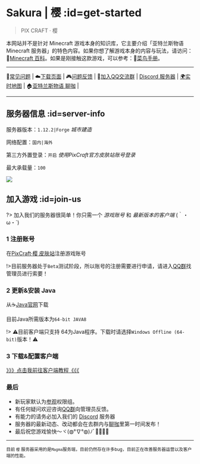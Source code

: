 [homepage]: https://mc.pixmeow.com
[dynmap]: https://mc.pixmeow.com/map
[qqgroup]: https://jq.qq.com/?_wv=1027&k=jRRXjQPe
[downloadpage]: https://mc.pixmeow.com/user
[blog]: https://community.pixmeow.com/t/PixCraft
[mcwiki]: https://minecraft-zh.gamepedia.com/
[beginner-guide]: http://minecraft-zh.gamepedia.com/%E6%95%99%E7%A8%8B/%E8%8F%9C%E9%B8%9F%E6%89%8B%E5%86%8C
[skin]: https://mc.pixmeow.cn/
[java]: https://www.java.com/en/download/manual.jsp
[group-def]: /welcome/groups.md#def
[group-adv]: /welcome/groups.md#adv
[server-survival]: /welcome/servers.md#survival
[server-creative]: /welcome/servers.md#creative
[faq]: /welcome/faq.md
[issues]: https://github.com/Kamikuz/Atorasumonogatarito/issues
[client]: /welcome/client.md
[test]: /test.md
[map]: https://map.mc.kamikuz.cn/
[discord]: https://discord.gg/mr8zvrQ2ps

# Sakura | 樱 :id=get-started

> PIX CRAFT · 樱

本网站并不是针对 Minecraft 游戏本身的知识库，它主要介绍「亚特兰斯物语 Minecraft 服务器」的特色内容。如果你想了解游戏本身的内容与玩法，请访问：🔗[Minecraft 百科][mcwiki]。如果是刚接触这款游戏，可以参考：🍰[菜鸟手册][beginner-guide]。

----

📖[常见问题][faq] | ☁️[下载页面][downloadpage] | 🎮[问题反馈][issues] | 🐧[加入QQ交流群][qqgroup] | [Discord 服务器][discord] | [🌍实时地图][map] | 🏠[亚特兰斯物语 聊咖][blog] |

----

## 服务器信息 :id=server-info

服务器版本：`1.12.2|Forge` *城市建造*

网络配置：`国内|海外`

第三方外置登录：`开启` *使用PixCraft官方皮肤站账号登录*

最大承载量：`100`

<a href="https://mc.pixmeow.com" target="_blank"><img src="https://tietu.mcstatus.cn/banner/default/340/blue/2.jpg"></a>

## 加入游戏 :id=join-us

?> 加入我们的服务器很简单！你只需一个 *游戏账号* 和 *最新版本的客户端* (｀・ω・´)

### 1 注册账号

在[PixCraft·樱 皮肤站][skin]注册游戏账号

!>目前服务器处于`Beta`测试阶段，所以账号的注册需要进行申请，请进入[QQ群][qqgroup]找管理员进行索要！

### 2 更新&安装 Java

从☕️[Java官网][java]下载

目前Java所需版本为`64-bit JAVA8`

!> ⚠️目前客户端只支持 64为Java程序。下载时请选择`Windows Offline (64-bit)`版本！⚠️


### 3 下载&配置客户端

[》》》点击我前往客户端教程《《《][client]                               

### 最后

- 新玩家默认为[参观][group-def]权限组。
- 有任何疑问欢迎咨询[QQ群][qqgroup]向管理员反馈。
- 有能力的请务必加入我们的 [Discord][discord] 服务器
- 服务器的最新动态、改动都会在去群内与[聊咖][blog]里第一时间发布！
- 最后祝您游戏愉快～ヾ(◍°∇°◍)ﾉﾞ🎉🎊🎉🎊

----

<small>目前 `樱` 服务器采用的是`Magma`服务端，目前仍然存在许多bug，目前正在改善服务器运营以及客户端的性能。</small>